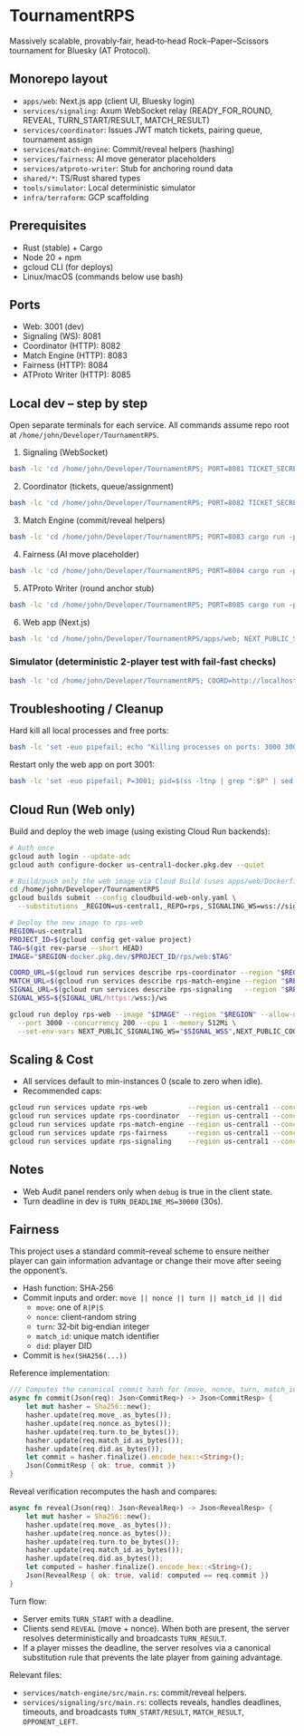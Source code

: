# TournamentRPS

Massively scalable, provably‑fair, head‑to‑head Rock–Paper–Scissors tournament for Bluesky (AT Protocol).

## Monorepo layout
- `apps/web`: Next.js app (client UI, Bluesky login)
- `services/signaling`: Axum WebSocket relay (READY_FOR_ROUND, REVEAL, TURN_START/RESULT, MATCH_RESULT)
- `services/coordinator`: Issues JWT match tickets, pairing queue, tournament assign
- `services/match-engine`: Commit/reveal helpers (hashing)
- `services/fairness`: AI move generator placeholders
- `services/atproto-writer`: Stub for anchoring round data
- `shared/*`: TS/Rust shared types
- `tools/simulator`: Local deterministic simulator
- `infra/terraform`: GCP scaffolding

## Prerequisites
- Rust (stable) + Cargo
- Node 20 + npm
- gcloud CLI (for deploys)
- Linux/macOS (commands below use bash)

## Ports
- Web: 3001 (dev)
- Signaling (WS): 8081
- Coordinator (HTTP): 8082
- Match Engine (HTTP): 8083
- Fairness (HTTP): 8084
- ATProto Writer (HTTP): 8085

## Local dev – step by step

Open separate terminals for each service. All commands assume repo root at `/home/john/Developer/TournamentRPS`.

1) Signaling (WebSocket)
```bash
bash -lc 'cd /home/john/Developer/TournamentRPS; PORT=8081 TICKET_SECRET=dev MATCH_ENGINE_HTTP=http://localhost:8083 FAIRNESS_HTTP=http://localhost:8084 TURN_DEADLINE_MS=30000 cargo run -p rps-signaling'
```

2) Coordinator (tickets, queue/assignment)
```bash
bash -lc 'cd /home/john/Developer/TournamentRPS; PORT=8082 TICKET_SECRET=dev ATPROTO_WRITER_HTTP=http://localhost:8085 cargo run -p rps-coordinator'
```

3) Match Engine (commit/reveal helpers)
```bash
bash -lc 'cd /home/john/Developer/TournamentRPS; PORT=8083 cargo run -p rps-match-engine'
```

4) Fairness (AI move placeholder)
```bash
bash -lc 'cd /home/john/Developer/TournamentRPS; PORT=8084 cargo run -p rps-fairness'
```

5) ATProto Writer (round anchor stub)
```bash
bash -lc 'cd /home/john/Developer/TournamentRPS; PORT=8085 cargo run -p rps-atproto-writer'
```

6) Web app (Next.js)
```bash
bash -lc 'cd /home/john/Developer/TournamentRPS/apps/web; NEXT_PUBLIC_SIGNALING_WS=ws://localhost:8081/ws NEXT_PUBLIC_COORDINATOR_HTTP=http://localhost:8082 NEXT_PUBLIC_MATCH_ENGINE_HTTP=http://localhost:8083 npm install && npm run dev -- --port 3001'
```

### Simulator (deterministic 2‑player test with fail‑fast checks)
```bash
bash -lc 'cd /home/john/Developer/TournamentRPS; COORD=http://localhost:8082 SIG=ws://localhost:8081/ws cargo run -p rps-simulator'
```

## Troubleshooting / Cleanup

Hard kill all local processes and free ports:
```bash
bash -lc 'set -euo pipefail; echo "Killing processes on ports: 3000 3001 3010 8080 8081 8082 8083 8084 8085"; for p in 3000 3001 3010 8080 8081 8082 8083 8084 8085; do pids=$(lsof -t -i :$p 2>/dev/null || true); [ -n "$pids" ] && kill -9 $pids || true; done; echo "Killing dev processes by name"; pkill -9 -f "next dev|next start|node .*next" 2>/dev/null || true; pkill -9 -f "rps-signaling|rps-coordinator|rps-match-engine|rps-fairness|rps-atproto-writer" 2>/dev/null || true; pkill -9 -f "cargo run -p rps-" 2>/dev/null || true; if [ -f docker-compose.yml ]; then echo "Bringing down docker compose (if running)"; docker compose down -v --remove-orphans >/dev/null 2>&1 || true; fi; echo "Done."'
```

Restart only the web app on port 3001:
```bash
bash -lc 'set -euo pipefail; P=3001; pid=$(ss -ltnp | grep ":$P" | sed -E "s/.*pid=([0-9]+).*/\1/" | head -n1 || true); [ -n "${pid:-}" ] && kill -9 "$pid" || true; pkill -9 -f "next dev|next start|node .*next" 2>/dev/null || true; sleep 0.3; ss -ltnp | grep ":$P" || true; cd /home/john/Developer/TournamentRPS/apps/web; NEXT_PUBLIC_MODE=normal NEXT_PUBLIC_SIGNALING_WS=ws://localhost:8081/ws NEXT_PUBLIC_COORDINATOR_HTTP=http://localhost:8082 NEXT_PUBLIC_MATCH_ENGINE_HTTP=http://localhost:8083 npm run dev -- --port $P'
```

## Cloud Run (Web only)

Build and deploy the web image (using existing Cloud Run backends):
```bash
# Auth once
gcloud auth login --update-adc
gcloud auth configure-docker us-central1-docker.pkg.dev --quiet

# Build/push only the web image via Cloud Build (uses apps/web/Dockerfile)
cd /home/john/Developer/TournamentRPS
gcloud builds submit --config cloudbuild-web-only.yaml \
  --substitutions _REGION=us-central1,_REPO=rps,_SIGNALING_WS=wss://signaling.peace.zone/ws,_COORDINATOR_HTTP=https://coordinator.peace.zone,_MATCH_ENGINE_HTTP=https://match.peace.zone,_ATPROTO_APPVIEW_HOST=api.bsky.app,_ATPROTO_PDS_URL=https://bsky.social,_TAG=$(git rev-parse --short HEAD)

# Deploy the new image to rps-web
REGION=us-central1
PROJECT_ID=$(gcloud config get-value project)
TAG=$(git rev-parse --short HEAD)
IMAGE="$REGION-docker.pkg.dev/$PROJECT_ID/rps/web:$TAG"

COORD_URL=$(gcloud run services describe rps-coordinator --region "$REGION" --format='value(status.url)')
MATCH_URL=$(gcloud run services describe rps-match-engine --region "$REGION" --format='value(status.url)')
SIGNAL_URL=$(gcloud run services describe rps-signaling   --region "$REGION" --format='value(status.url)')
SIGNAL_WSS=${SIGNAL_URL/https:/wss:}/ws

gcloud run deploy rps-web --image "$IMAGE" --region "$REGION" --allow-unauthenticated \
  --port 3000 --concurrency 200 --cpu 1 --memory 512Mi \
  --set-env-vars NEXT_PUBLIC_SIGNALING_WS="$SIGNAL_WSS",NEXT_PUBLIC_COORDINATOR_HTTP="$COORD_URL",NEXT_PUBLIC_MATCH_ENGINE_HTTP="$MATCH_URL",NEXT_PUBLIC_ATPROTO_APPVIEW_HOST=api.bsky.app,NEXT_PUBLIC_ATPROTO_PDS_URL=https://bsky.social
```

## Scaling & Cost
- All services default to min-instances 0 (scale to zero when idle).
- Recommended caps:
```bash
gcloud run services update rps-web          --region us-central1 --concurrency 200 --min-instances 0 --max-instances 10
gcloud run services update rps-coordinator  --region us-central1 --concurrency 200 --min-instances 0 --max-instances 10
gcloud run services update rps-match-engine --region us-central1 --concurrency 80  --min-instances 0 --max-instances 10
gcloud run services update rps-fairness     --region us-central1 --concurrency 80  --min-instances 0 --max-instances 10
gcloud run services update rps-signaling    --region us-central1 --concurrency 50  --min-instances 0 --max-instances 10
```

## Notes
- Web Audit panel renders only when `debug` is true in the client state.
- Turn deadline in dev is `TURN_DEADLINE_MS=30000` (30s).

## Fairness

This project uses a standard commit–reveal scheme to ensure neither player can
gain information advantage or change their move after seeing the opponent’s.

- Hash function: SHA‑256
- Commit inputs and order: `move || nonce || turn || match_id || did`
  - `move`: one of `R|P|S`
  - `nonce`: client‑random string
  - `turn`: 32‑bit big‑endian integer
  - `match_id`: unique match identifier
  - `did`: player DID
- Commit is `hex(SHA256(...))`

Reference implementation:
```12:33:services/match-engine/src/main.rs
/// Computes the canonical commit hash for (move, nonce, turn, match_id, did).
async fn commit(Json(req): Json<CommitReq>) -> Json<CommitResp> {
    let mut hasher = Sha256::new();
    hasher.update(req.move_.as_bytes());
    hasher.update(req.nonce.as_bytes());
    hasher.update(req.turn.to_be_bytes());
    hasher.update(req.match_id.as_bytes());
    hasher.update(req.did.as_bytes());
    let commit = hasher.finalize().encode_hex::<String>();
    Json(CommitResp { ok: true, commit })
}
```

Reveal verification recomputes the hash and compares:
```41:51:services/match-engine/src/main.rs
async fn reveal(Json(req): Json<RevealReq>) -> Json<RevealResp> {
    let mut hasher = Sha256::new();
    hasher.update(req.move_.as_bytes());
    hasher.update(req.nonce.as_bytes());
    hasher.update(req.turn.to_be_bytes());
    hasher.update(req.match_id.as_bytes());
    hasher.update(req.did.as_bytes());
    let computed = hasher.finalize().encode_hex::<String>();
    Json(RevealResp { ok: true, valid: computed == req.commit })
}
```

Turn flow:
- Server emits `TURN_START` with a deadline.
- Clients send `REVEAL` (move + nonce). When both are present, the server
  resolves deterministically and broadcasts `TURN_RESULT`.
- If a player misses the deadline, the server resolves via a canonical
  substitution rule that prevents the late player from gaining advantage.

Relevant files:
- `services/match-engine/src/main.rs`: commit/reveal helpers.
- `services/signaling/src/main.rs`: collects reveals, handles deadlines, timeouts,
  and broadcasts `TURN_START/RESULT`, `MATCH_RESULT`, `OPPONENT_LEFT`.
